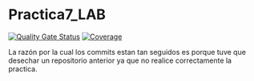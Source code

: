 # Practica7_LAB

[![Quality Gate Status](https://sonarcloud.io/api/project_badges/measure?project=Ruyman-Garcia-Martin-05_Practica7_LAB&metric=alert_status)](https://sonarcloud.io/summary/new_code?id=Ruyman-Garcia-Martin-05_Practica7_LAB)
[![Coverage](https://sonarcloud.io/api/project_badges/measure?project=Ruyman-Garcia-Martin-05_Practica7_LAB&metric=coverage)](https://sonarcloud.io/summary/new_code?id=Ruyman-Garcia-Martin-05_Practica7_LAB)


La razón por la cual los commits estan tan seguidos es porque tuve que desechar un repositorio anterior ya que no realice correctamente la practica.
